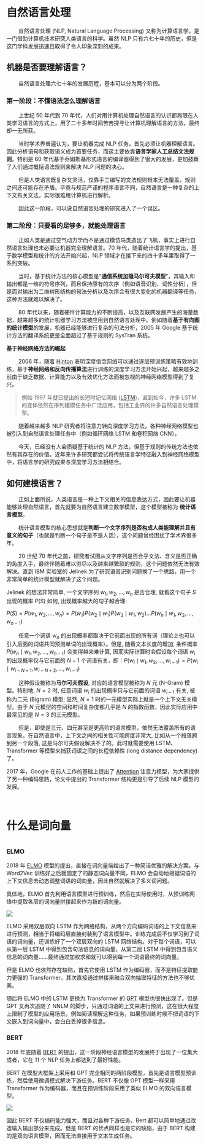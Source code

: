 # 自然语言处理

        自然语言处理 (NLP, Natural Language Processing) 又称为计算语言学，是一门借助计算机技术研究人类语言的科学。虽然 NLP 只有六七十年的历史，但是这门学科发展迅速且取得了令人印象深刻的成果。

## 机器是否要理解语言？

        自然语言处理六七十年的发展历程，基本可以分为两个阶段。

### 第一阶段：不懂语法怎么理解语言

        上世纪 50 年代到 70 年代，人们对用计算机处理自然语言的认识都局限在人类学习语言的方式上，用了二十多年时间苦苦探寻让计算机理解语言的方法，最终却一无所获。

        当时学术界普遍认为，要让机器完成 NLP 任务，首先必须让机器理解语言。因此分析语句和获取语义成为首要任务，而这主要依靠**语言学家人工总结文法规则**。特别是 60 年代基于乔姆斯基形式语言的编译器得到了很大的发展，更加鼓舞了人们通过概括语法规则来解决 NLP 问题的决心。

        但是人类语言既复杂又灵活，仅靠手工编写的文法规则根本无法覆盖，规则之间还可能存在矛盾。毕竟与规范严谨的程序语言不同，自然语言是一种复杂的上下文有关文法，实际很难用计算机进行解析。

        因此这一阶段，可以说自然语言处理的研究进入了一个误区。

### 第二阶段：只要看的足够多，就能处理语言

        正如人类是通过空气动力学而不是通过模仿鸟类造出了飞机，事实上进行自然语言处理也未必要让机器完全理解语言。70 年代，随着统计语言学的提出，基于数学模型和统计的方法开始兴起，NLP 领域才在接下来的四十多年里取得了一系列突破。

        当时，基于统计方法的核心模型是“**通信系统加隐马尔可夫模型**”，其输入和输出都是一维的符号序列，而且保持原有的次序（例如语音识别、词性分析），但是面对输出为二维树形结构的句法分析以及次序会有很大变化的机器翻译等任务，这种方法就难以解决了。

        80 年代以来，随着硬件计算能力的不断提高，以及互联网发展产生的海量数据，越来越多的统计机器学习方法被应用到自然语言处理中。例如随着**基于有向图的统计模型**的发展，机器已经能够进行复杂的句法分析，2005 年 Google 基于统计方法的翻译系统更是全面超过了基于规则的 SysTran 系统。

**基于神经网络方法的崛起**

        2006 年，随着 [Hinton](https://www.mitpressjournals.org/doi/abs/10.1162/neco.2006.18.7.1527) 表明深度信念网络可以通过逐层预训练策略有效地训练，基于**神经网络和反向传播算法**进行训练的深度学习方法开始兴起，越来越多之前由于缺乏数据、计算能力以及有效优化方法而被忽视的神经网络模型得到了复兴。

> 例如 1997 年就已提出的长短时记忆网络 ([LSTM](https://www.mitpressjournals.org/doi/abs/10.1162/neco.1997.9.8.1735))，直到如今，许多 LSTM 的变体依然在序列建模任务中广泛应用，包括工业界的许多自然语言处理模型。

        随着越来越多 NLP 研究者将注意力转向深度学习方法，各种神经网络模型也被引入到自然语言处理任务中（例如循环网络 LSTM 和卷积网络 CNN）。

        今天，已经没有人会质疑基于统计的 NLP 方法，但基于规则的传统方法也依然有其存在的价值。近年来许多研究都尝试将传统语言学特征融入到神经网络模型中，将语言学的研究成果与深度学习方法相结合。

## 如何建模语言？

        正如上面所说，人类语言是一种上下文相关的信息表达方式，因此要让机器能够处理自然语言，首先就要为自然语言建立数学模型，这个模型被称为 **统计语言模型**。

        统计语言模型的核心思想就是**判断一个文字序列是否构成人类能理解并且有意义的句子**（也就是判断一个句子是不是人话），这个问题曾经困扰了学术界很多年。

        20 世纪 70 年代之前，研究者试图从文字序列是否合乎文法、含义是否正确的角度入手，最终伴随着难以穷尽以及越来越繁琐的规则，这个问题依然无法有效解决。直到 IBM 实验室的 Jelinek 为了研究语音识别问题换了一个思路，用一个非常简单的统计模型就解决了这个问题。

Jelinek 的想法非常简单, 一个文字序列 $w_1, w_2, \ldots, w_n$ 是否合理, 就看这个句子 $S$ 出现的概率 $P(S)$ 如何, 出现概率越大的句子越合理:

$P(S)=P\left(w_1, w_2, \ldots, w_n\right)=P\left(w_1\right) P\left(w_2 \mid w_1\right) P\left(w_3 \mid w_1, w_2\right) \ldots P\left(w_n \mid w_1, w_2, \ldots, w_{n-1}\right)$

        任意一个词语 $w_n$ 的出现概率都取决于它前面出现的所有词（理论上也可以引入后面的词语共同预测单词的出现概率）。但是, 随着文本长度的增加, 条件概率 $P\left(w_n \mid w_1, w_2, \ldots, w_{n-1}\right)$ 会变得越来难计算, 因而实际计算时会假设每个词语 $w_i$ 的出现概率仅与它前面的 $N-1$ 个词语有关，即：$P\left(w_i \mid w_1, w_2, \ldots, w_{i-1}\right)=P\left(w_i \mid w_{i-N+1}, w_{i-N+2}, \ldots, w_{i-1}\right)$

        这种假设被称为**马尔可夫假设**, 对应的语言模型被称为 $N$ 元 (N-Gram) 模型。特别地, $N=2$ 时, 任意词语 $w_i$ 的出现概率只与它前面的词语 $w_{i-1}$ 有关, 被称为二元 (Bigram) 模型; 显然, $N=1$ 时的一元模型实际上就是一个上下文无关模型。由于 $N$ 元模型的空间和时间复杂度都几乎是 $N$ 的指数函数，因此实际应用中最常见的是 $N=3$ 的三元模型。

        但是，即使是三元、四元甚至是更高阶的语言模型，依然无法覆盖所有的语言现象。在自然语言中，上下文之间的相关性可能跨度非常大, 比如从一个段落跨到另一个段落, 这是马尔可夫假设解决不了的。此时就需要使用 LSTM、Transformer 等模型来捕获词语之间的长程依赖性 (long distance dependency) 了。

2017 年，Google 在前人工作的基础上提出了 [Attention](https://papers.nips.cc/paper/7181-attention-is-all-you-need) 注意力模型，为大家提供了另一种编码思路，论文中提出的 Transformer 结构更是引导了后续 NLP 模型的发展。

   

# 什么是词向量

# 

### ELMO

2018 年 [ELMO](https://arxiv.org/pdf/1802.05365.pdf) 模型的提出，直接在词向量端给出了一种简洁优雅的解决方案。与 Word2Vec 训练好之后就固定了的静态词向量不同，ELMO 会自动地根据词语的上下文信息去动态调整词语的词向量，因此自然就解决了多义词问题。

具体地，ELMO 首先利用语言模型进行预训练，然后在实际使用时，从预训练网络中提取各层的词向量拼接起来作为新的词向量。

![](https://transformers.run/assets/img/nnlm-to-bert/elmo.png)

ELMO 采用双层双向 LSTM 作为网络结构，从两个方向编码词语的上下文信息来进行预测，相当于将编码层直接封装到了语言模型中。训练完成后不仅学习到了词语的词向量，还训练好了一个双层双向的 LSTM 网络结构。对于每个词语，可以从第一层 LSTM 中得到包含句法信息的词向量，从第二层 LSTM 中得到包含语义信息的词向量……最终通过加权求和就可以得到每一个词语最终的词向量。

但是 ELMO 也依然存在缺陷，首先它使用 LSTM 作为编码器，而不是特征提取能力更强的 Transformer，其次直接通过拼接来融合双向抽取特征的方法也不够优美。

随后将 ELMO 中的 LSTM 更换为 Transformer 的 [GPT](https://www.cs.ubc.ca/~amuham01/LING530/papers/radford2018improving.pdf) 模型也很快出现了。但是 GPT 又再次追随了 NNLM 的脚步，只通过词语的上文来进行预测，这在很大程度上限制了模型的应用场景。例如阅读理解这种任务，如果预训练时候不把词语的下文嵌入到词向量中，会白白丢掉很多信息。

### BERT

2018 年底随着 [BERT](https://arxiv.org/pdf/1810.04805.pdf) 的提出，这一阶段神经语言模型的发展终于出现了一位集大成者，它在 11 个 NLP 任务上都达到了最好性能。

BERT 在模型大框架上采用和 GPT 完全相同的两阶段模型，首先是语言模型预训练，然后使用微调模式解决下游任务。BERT 不仅像 GPT 模型一样采用 Transformer 作为编码器，而且在预训练阶段采用了类似 ELMO 的双向语言模型。

![](https://transformers.run/assets/img/nnlm-to-bert/bert.png)

因此 BERT 不仅编码能力强大，而且对各种下游任务，Bert 都可以简单地通过改造输入输出部分来完成。但是 BERT 的优点同样也是它的缺陷，由于 BERT 构建的是双向语言模型，因而无法直接用于文本生成任务。

# 
